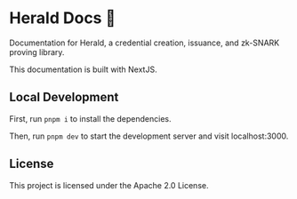# Herald Docs 🪽

Documentation for Herald, a credential creation, issuance, and zk-SNARK proving library.

This documentation is built with NextJS.

## Local Development

First, run `pnpm i` to install the dependencies.

Then, run `pnpm dev` to start the development server and visit localhost:3000.

## License

This project is licensed under the Apache 2.0 License.
